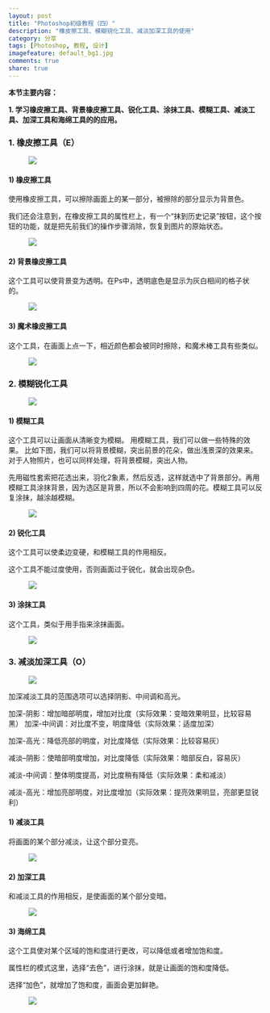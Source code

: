 ```yaml
---
layout: post
title: "Photoshop初级教程（四）"
description: "橡皮擦工具、模糊锐化工具、减淡加深工具的使用"
category: 分享
tags: [Photoshop, 教程, 设计]
imagefeature: default_bg1.jpg
comments: true
share: true
---
```


**本节主要内容：**

**1.	学习橡皮擦工具、背景橡皮擦工具、锐化工具、涂抹工具、模糊工具、减淡工具、加深工具和海绵工具的的应用。**


### 1.	橡皮擦工具（E） ###

 <figure>
	<a href="{{ site.url }}/images/PsI_4_1.jpg"><img src="{{ site.url }}/images/PsI_4_1.jpg"></a>
</figure>

#### 1)	橡皮擦工具 ####

使用橡皮擦工具，可以擦除画面上的某一部分，被擦除的部分显示为背景色。

我们还会注意到，在橡皮擦工具的属性栏上，有一个“抹到历史记录”按钮，这个按钮的功能，就是把先前我们的操作步骤消除，恢复到图片的原始状态。
 
 <figure>
	<a href="{{ site.url }}/images/PsI_4_2.jpg"><img src="{{ site.url }}/images/PsI_4_2.jpg"></a>
</figure>

#### 2)	背景橡皮擦工具 ####

这个工具可以使背景变为透明。在Ps中，透明底色是显示为灰白相间的格子状的。 

 <figure>
	<a href="{{ site.url }}/images/PsI_4_3.jpg"><img src="{{ site.url }}/images/PsI_4_3.jpg"></a>
</figure>
 
#### 3)	魔术橡皮擦工具 ####

这个工具，在画面上点一下，相近颜色都会被同时擦除，和魔术棒工具有些类似。

 <figure>
	<a href="{{ site.url }}/images/PsI_4_4.jpg"><img src="{{ site.url }}/images/PsI_4_4.jpg"></a>
</figure>
 
### 2.	模糊锐化工具 ###
 
 <figure>
	<a href="{{ site.url }}/images/PsI_4_5.jpg"><img src="{{ site.url }}/images/PsI_4_5.jpg"></a>
</figure>

#### 1)	模糊工具 ####

这个工具可以让画面从清晰变为模糊。
用模糊工具，我们可以做一些特殊的效果。
比如下图，我们可以将背景模糊，突出前景的花朵，做出浅景深的效果来。对于人物照片，也可以同样处理，将背景模糊，突出人物。

先用磁性套索把花选出来，羽化2象素，然后反选，这样就选中了背景部分。再用模糊工具涂抹背景，因为选区是背景，所以不会影响到四周的花。模糊工具可以反复涂抹，越涂越模糊。
 
 <figure>
	<a href="{{ site.url }}/images/PsI_4_6.jpg"><img src="{{ site.url }}/images/PsI_4_6.jpg"></a>
</figure>

#### 2)	锐化工具 ####

这个工具可以使柔边变硬，和模糊工具的作用相反。

这个工具不能过度使用，否则画面过于锐化，就会出现杂色。 

 <figure>
	<a href="{{ site.url }}/images/PsI_4_7.jpg"><img src="{{ site.url }}/images/PsI_4_7.jpg"></a>
</figure>
 
#### 3)	涂抹工具 ####

这个工具，类似于用手指来涂抹画面。
 
 <figure>
	<a href="{{ site.url }}/images/PsI_4_8.jpg"><img src="{{ site.url }}/images/PsI_4_8.jpg"></a>
</figure>

### 3.	减淡加深工具（O） ###
 
 <figure>
	<a href="{{ site.url }}/images/PsI_4_9.jpg"><img src="{{ site.url }}/images/PsI_4_9.jpg"></a>
</figure>

加深减淡工具的范围选项可以选择阴影、中间调和高光。

加深-阴影：增加暗部明度，增加对比度（实际效果：变暗效果明显，比较容易黑）
加深-中间调：对比度不变，明度降低（实际效果：适度加深）

加深-高光：降低亮部的明度，对比度降低（实际效果：比较容易灰）

减淡–阴影：使暗部明度增加，对比度降低（实际效果：暗部反白，容易灰）

减淡-中间调：整体明度提高，对比度稍有降低（实际效果：柔和减淡）

减淡-高光：增加亮部明度，对比度增加（实际效果：提亮效果明显，亮部更显锐利）


#### 1)	减淡工具 ####

将画面的某个部分减淡，让这个部分变亮。
 
 <figure>
	<a href="{{ site.url }}/images/PsI_4_10.jpg"><img src="{{ site.url }}/images/PsI_4_10.jpg"></a>
</figure>

#### 2)	加深工具 ####

和减淡工具的作用相反，是使画面的某个部分变暗。

 <figure>
	<a href="{{ site.url }}/images/PsI_4_11.jpg"><img src="{{ site.url }}/images/PsI_4_11.jpg"></a>
</figure>
 
#### 3)	海绵工具 ####

这个工具使对某个区域的饱和度进行更改，可以降低或者增加饱和度。

属性栏的模式这里，选择“去色”，进行涂抹，就是让画面的饱和度降低。

选择“加色”，就增加了饱和度，画面会更加鲜艳。
 
 <figure>
	<a href="{{ site.url }}/images/PsI_4_12.jpg"><img src="{{ site.url }}/images/PsI_4_12.jpg"></a>
</figure>
